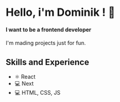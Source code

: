 # Hello, i'm Dominik ! 👋
#### I want to be a frontend developer

I'm mading projects just for fun.

## Skills and Experience
* ⚛ React
* 💻 Next
* 💻 HTML, CSS, JS
